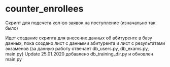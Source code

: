 # counter_enrollees
Скрипт для подсчета кол-во заявок на поступление (изначально так было)

Идет создание скрипта для внесение данных об абитуренте в базу данных, пока создано лист с данными абитурента и лист с результатами экзаменов (за данную работу отвечает db_users.py, db_exams.py, main.py)
Update 25.01.2020 добавлено db_training_dir.py и обновлен main.py
